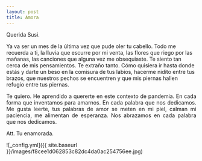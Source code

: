 ```yaml
---
layout: post
title: Amora
---
```


<p style='text-align: justify;'> 

<p>Querida Susi.</p>
Ya va ser un mes de la última vez que pude oler tu cabello. Todo me recuerda a ti, la lluvia que escurre por mi venta, las flores que riego por las mañanas, las canciones que alguna vez me obsequiaste. Te siento tan cerca de mis pensamientos. Te extraño tanto. Cómo quisiera ir hasta donde estás y darte un beso en la comisura de tus labios, hacerme nidito entre tus brazos, que nuestros pechos se encuentren y que mis piernas hallen refugio entre tus piernas.
</p>

<p style='text-align: justify;'> 
Te quiero. He aprendido a quererte en este contexto de pandemia. En cada forma que inventamos para amarnos. En cada palabra que nos dedicamos. Me gusta leerte, tus palabras de amor se meten en mi piel, calman mi paciencia, me alimentan de esperanza. Nos abrazamos en cada palabra que nos dedicamos. 
</p>

Att. Tu enamorada.


![_config.yml]({{ site.baseurl }}/images/f8cee1d062853c82dc4da0ac254756ee.jpg) 


